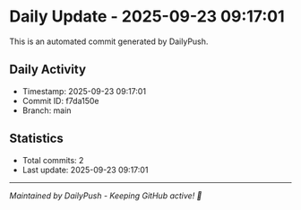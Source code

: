 # Daily Update - 2025-09-23 09:17:01

This is an automated commit generated by DailyPush.

## Daily Activity
- Timestamp: 2025-09-23 09:17:01
- Commit ID: f7da150e
- Branch: main

## Statistics
- Total commits: 2
- Last update: 2025-09-23 09:17:01

---
*Maintained by DailyPush - Keeping GitHub active! 🚀*
